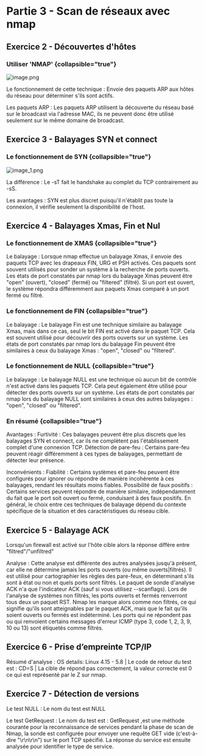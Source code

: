 # Partie 3 - Scan de réseaux avec nmap

## Exercice 2 - Découvertes d'hôtes

### Utiliser 'NMAP' {collapsible="true"}
![image.png](image.png)

Le fonctionnement de cette technique
: Envoie des paquets ARP  aux hôtes du réseau pour déterminer s'ils sont actifs.

Les paquets ARP
: Les paquets ARP utilisent la découverte du réseau basé sur le broadcast via l'adresse MAC, ils ne peuvent donc être 
utilisé seulement sur le même domaine de broadcast.

## Exercice 3 - Balayages SYN et connect

### Le fonctionnement de SYN {collapsible="true"}
![image_1.png](image_1.png)

La différence
: Le -sT fait le handshake au complet du TCP contrairement au -sS.

Les avantages
: SYN est plus discret puisqu'il n'établit pas toute la connexion, il vérifie seulement la disponibilité de l'host.

## Exercice 4 - Balayages Xmas, Fin et Nul

### Le fonctionnement de XMAS {collapsible="true"}

Le balayage
: Lorsque nmap effectue un balayage Xmas, il envoie des paquets TCP avec les drapeaux FIN, URG et PSH activés. 
Ces paquets sont souvent utilisés pour sonder un système à la recherche de ports ouverts.
Les états de port constatés par nmap lors du balayage Xmas peuvent être "open" (ouvert), "closed" (fermé) ou "filtered" (filtré). 
Si un port est ouvert, le système répondra différemment aux paquets Xmas comparé à un port fermé ou filtré.

### Le fonctionnement de FIN {collapsible="true"}

Le balayage
: Le balayage Fin est une technique similaire au balayage Xmas, mais dans ce cas, seul le bit FIN est activé dans le paquet TCP. Cela est souvent utilisé pour découvrir des ports ouverts sur un système.
Les états de port constatés par nmap lors du balayage Fin peuvent être similaires à ceux du balayage Xmas : "open", "closed" ou "filtered".

### Le fonctionnement de NULL {collapsible="true"}

Le balayage
: Le balayage NULL est une technique où aucun bit de contrôle n'est activé dans les paquets TCP. Cela peut également être utilisé pour détecter des ports ouverts sur un système.
Les états de port constatés par nmap lors du balayage NULL sont similaires à ceux des autres balayages : "open", "closed" ou "filtered".

### En résumé {collapsible="true"}

Avantages
: Furtivité : Ces balayages peuvent être plus discrets que les balayages SYN et connect, car ils ne complètent pas l'établissement complet d'une connexion TCP.
Détection de pare-feu : Certains pare-feu peuvent réagir différemment à ces types de balayages, permettant de détecter leur présence.

Inconvénients
: Fiabilité : Certains systèmes et pare-feu peuvent être configurés pour ignorer ou répondre de manière incohérente à ces balayages, rendant les résultats moins fiables.
Possibilité de faux positifs : Certains services peuvent répondre de manière similaire, indépendamment du fait que le port soit ouvert ou fermé, conduisant à des faux positifs.
En général, le choix entre ces techniques de balayage dépend du contexte spécifique de la situation et des caractéristiques du réseau cible.

## Exercice 5 - Balayage ACK

Lorsqu'un firewall est activé sur l'hôte cible alors la réponse diffère entre "filtred"/"unfiltred"

Analyse
: Cette analyse est différente des autres analysées jusqu'à présent, car elle ne détermine jamais les ports ouverts (ou même ouverts|filtrés). Il est utilisé pour cartographier les règles des pare-feux, en déterminant s'ils sont à état ou non et quels ports sont filtrés. Le paquet de sonde d'analyse ACK n'a que l'indicateur ACK (sauf si vous utilisez --scanflags). Lors de l'analyse de systèmes non filtrés, les ports ouverts et fermés renverront tous deux un paquet RST. Nmap les marque alors comme non filtrés, ce qui signifie qu'ils sont atteignables par le paquet ACK, mais que le fait qu'ils soient ouverts ou fermés est indéterminé. Les ports qui ne répondent pas ou qui renvoient certains messages d'erreur ICMP (type 3, code 1, 2, 3, 9, 10 ou 13) sont étiquetés comme filtrés.

## Exercice 6 - Prise d’empreinte TCP/IP

Résumé d'analyse
: OS details: Linux 4.15 - 5.8 | Le code de retour du test est : CD=S | La cible de répond pas correctement, la valeur correcte est 0 ce qui est représenté par le Z sur nmap.

## Exercice 7 - Détection de versions

Le test NULL
: Le nom du test est NULL

Le test GetRequest
: Le nom du test est : GetRequest  ,est une méthode courante pour la reconnaissance de services pendant la phase de scan de Nmap, la sonde est configurée pour envoyer une requête GET vide (c'est-à-dire "\r\n\r\n") sur le port TCP spécifié. La réponse du service est ensuite analysée pour identifier le type de service.

